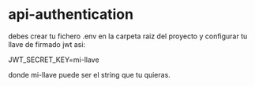 # api-authentication
debes crear tu fichero .env en la carpeta raiz del proyecto y configurar tu llave de firmado jwt asi:

JWT_SECRET_KEY=mi-llave

donde mi-llave puede ser el string que tu quieras.